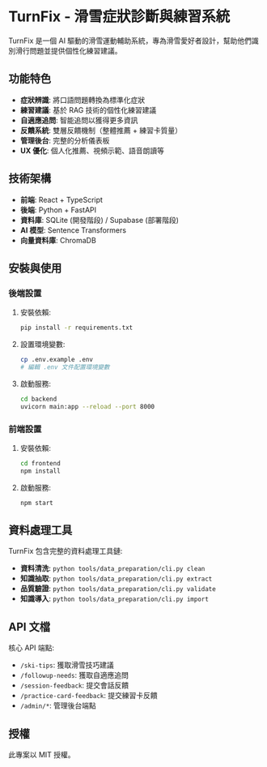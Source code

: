 # TurnFix - 滑雪症狀診斷與練習系統

TurnFix 是一個 AI 驅動的滑雪運動輔助系統，專為滑雪愛好者設計，幫助他們識別滑行問題並提供個性化練習建議。

## 功能特色

- **症狀辨識**: 將口語問題轉換為標準化症狀
- **練習建議**: 基於 RAG 技術的個性化練習建議
- **自適應追問**: 智能追問以獲得更多資訊
- **反饋系統**: 雙層反饋機制（整體推薦 + 練習卡質量）
- **管理後台**: 完整的分析儀表板
- **UX 優化**: 個人化推薦、視頻示範、語音朗讀等

## 技術架構

- **前端**: React + TypeScript
- **後端**: Python + FastAPI
- **資料庫**: SQLite (開發階段) / Supabase (部署階段)
- **AI 模型**: Sentence Transformers
- **向量資料庫**: ChromaDB

## 安裝與使用

### 後端設置

1. 安裝依賴:
   ```bash
   pip install -r requirements.txt
   ```

2. 設置環境變數:
   ```bash
   cp .env.example .env
   # 編輯 .env 文件配置環境變數
   ```

3. 啟動服務:
   ```bash
   cd backend
   uvicorn main:app --reload --port 8000
   ```

### 前端設置

1. 安裝依賴:
   ```bash
   cd frontend
   npm install
   ```

2. 啟動服務:
   ```bash
   npm start
   ```

## 資料處理工具

TurnFix 包含完整的資料處理工具鏈:

- **資料清洗**: `python tools/data_preparation/cli.py clean`
- **知識抽取**: `python tools/data_preparation/cli.py extract`
- **品質驗證**: `python tools/data_preparation/cli.py validate`
- **知識導入**: `python tools/data_preparation/cli.py import`

## API 文檔

核心 API 端點:
- `/ski-tips`: 獲取滑雪技巧建議
- `/followup-needs`: 獲取自適應追問
- `/session-feedback`: 提交會話反饋
- `/practice-card-feedback`: 提交練習卡反饋
- `/admin/*`: 管理後台端點

## 授權

此專案以 MIT 授權。